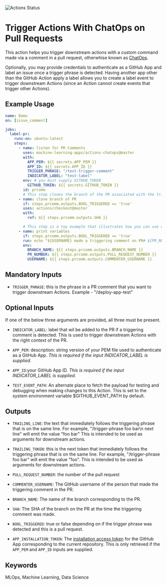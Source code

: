 ![Actions Status](https://github.com/machine-learning-apps/actions-chatops/workflows/Tests/badge.svg)

# Trigger Actions With ChatOps on Pull Requests


This action helps you trigger downstream actions with a custom command made via a comment in a pull request, otherwhise known as [ChatOps](https://www.pagerduty.com/blog/what-is-chatops/).  

Optionally, you may provide credentials to authenticate as a GitHub App and label an issue once a trigger phrase is detected.  Having another app other than the GitHub Action apply a label allows you to create a label event to trigger downstream Actions (since an Action cannot create events that trigger other Actions).


## Example Usage

```yaml
name: Demo
on: [issue_comment]

jobs:
  label-pr:
    runs-on: ubuntu-latest
    steps:
      - name: listen for PR Comments
        uses: machine-learning-apps/actions-chatops@master
        with:
          APP_PEM: ${{ secrets.APP_PEM }}
          APP_ID: ${{ secrets.APP_ID }}
          TRIGGER_PHRASE: "/test-trigger-comment"
          INDICATOR_LABEL: "test-label"
        env: # you must supply GITHUB_TOKEN
          GITHUB_TOKEN: ${{ secrets.GITHUB_TOKEN }}
        id: prcomm
        # This step clones the branch of the PR associated with the triggering phrase, but only if it is triggered.
      - name: clone branch of PR
        if: steps.prcomm.outputs.BOOL_TRIGGERED == 'true'
        uses: actions/checkout@master
        with:
          ref: ${{ steps.prcomm.outputs.SHA }}

        # This step is a toy example that illustrates how you can use outputs from the pr-command action
      - name: print variables
        if: steps.prcomm.outputs.BOOL_TRIGGERED == 'true'
        run: echo "${USERNAME} made a triggering comment on PR# ${PR_NUMBER} for ${BRANCH_NAME}"
        env: 
          BRANCH_NAME: ${{ steps.prcomm.outputs.BRANCH_NAME }}
          PR_NUMBER: ${{ steps.prcomm.outputs.PULL_REQUEST_NUMBER }}
          USERNAME: ${{ steps.prcomm.outputs.COMMENTER_USERNAME }}
```


## Mandatory Inputs

  - `TRIGGER_PHRASE`: this is the phrase in a PR comment that you want to trigger downstream Actions.  Example - "/deploy-app-test"

## Optional Inputs

  If one of the below three arguments are provided, all three must be present. 

  - `INDICATOR_LABEL`: label that wil be added to the PR if a triggering comment is detected.  This is used to trigger downstream Actions with the right context of the PR.

  - `APP_PEM`: description: string version of your PEM file used to authenticate as a GitHub App.  _This is required if the input INDICATOR_LABEL is supplied._

  - `APP_ID`:your GitHub App ID. _This is required if the input INDICATOR_LABEL is supplied._

  - `TEST_EVENT_PATH`: An alternate place to fetch the payload for testing and debugging when making changes to this Action.  This is set to the system environment variable $GITHUB_EVENT_PATH by default.


## Outputs

 - `TRAILING_LINE`: the text that immediately follows the triggering phrase that is on the same line.  For example,  "/trigger-phrase foo bar\n next line" will emit the value "foo bar" This is intended to be used as arguments for downstream actions.

 - `TRAILING_TOKEN`: this is the next token that immediately follows the triggering phrase that is on the same line.  For example,  "/trigger-phrase foo bar" will emit the value "foo". This is intended to be used as arguments for downstream actions.

 - `PULL_REQUEST_NUMBER`: the number of the pull request

 - `COMMENTER_USERNAME`: The GitHub username of the person that made the triggering comment in the PR.

 - `BRANCH_NAME`: The name of the branch corresponding to the PR.

 - `SHA`: The SHA of the branch on the PR at the time the triggering comment was made.

 - `BOOL_TRIGGERED`: true or false depending on if the trigger phrase was detected and this is a pull request.

 - `APP_INSTALLATION_TOKEN`: The [installation access token](https://developer.github.com/apps/building-github-apps/authenticating-with-github-apps/#authenticating-as-an-installation) for the GitHub App corresponding to the current repository.  This is only retrieved if the `APP_PEM` and `APP_ID` inputs are supplied.
 
 ## Keywords
 MLOps, Machine Learning, Data Science
